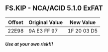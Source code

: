 ## FS.KIP - NCA/ACID 5.1.0 ExFAT  
| Offset | Original Value | New Value |
| - | - | - |
| 22E98 | 9A E3 FF 97 | 1F 20 03 D5 |  
##### Use at your own risk!!!

